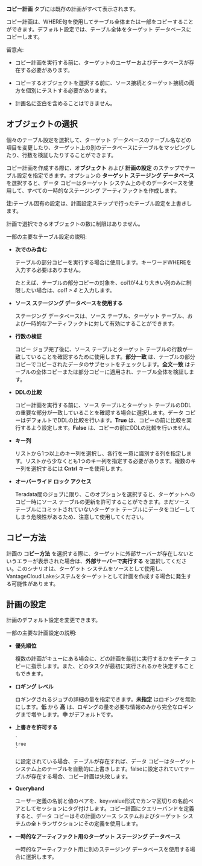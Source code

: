 **コピー計画** タブには既存の計画がすべて表示されます。

コピー計画は、WHERE句を使用してテーブル全体または一部をコピーすることができます。デフォルト設定では、テーブル全体をターゲット データベースにコピーします。

留意点:

-   コピー計画を実行する前に、ターゲットのユーザーおよびデータベースが存在する必要があります。


-   コピーするオブジェクトを選択する前に、ソース接続とターゲット接続の両方を個別にテストする必要があります。


-   計画名に空白を含めることはできません。


## オブジェクトの選択


個々のテーブル設定を選択して、ターゲット データベースのテーブル名などの項目を変更したり、ターゲット上の別のデータベースにテーブルをマッピングしたり、行数を検証したりすることができます。

コピー計画を作成する際に、**オブジェクト** および **計画の設定** のステップでテーブル設定を指定できます。オプションの **ターゲット ステージング データベース** を選択すると、データ コピーはターゲット システム上のそのデータベースを使用して、すべての一時的なステージング アーティファクトを作成します。

**注**:テーブル固有の設定は、計画設定ステップで行ったテーブル設定を上書きします。

計画で選択できるオブジェクトの数に制限はありません。

一部の主要なテーブル設定の説明:

-   **次でのみ含む**

    テーブルの部分コピーを実行する場合に使用します。キーワードWHEREを入力する必要はありません。

    たとえば、テーブルの部分コピーの対象を、col1が4より大きい列のみに制限したい場合は、*col1 > 4* と入力します。


-   **ソース ステージング データベースを使用する**

    ステージング データベースは、ソース テーブル、ターゲット テーブル、および一時的なアーティファクトに対して有効にすることができます。


-   **行数の検証**

    コピー ジョブ完了後に、ソース テーブルとターゲット テーブルの行数が一致していることを確認するために使用します。**部分一致** は、テーブルの部分コピーでコピーされたデータのサブセットをチェックします。**全文一致** はテーブルの全体コピーまたは部分コピーに適用され、テーブル全体を検証します。


-   **DDLの比較**

    コピー計画を実行する前に、ソース テーブルとターゲット テーブルのDDLの重要な部分が一致していることを確認する場合に選択します。データ コピーはデフォルトでDDLの比較を行います。**True** は、コピーの前に比較を実行するよう設定します。**False** は、コピーの前にDDLの比較を行いません。


-   **キー列**

    リストから1つ以上のキー列を選択し、各行を一意に識別する列を指定します。リストから少なくとも1つのキー列を指定する必要があります。複数のキー列を選択するには **Cntrl** キーを使用します。


-   **オーバーライド ロック アクセス**

    Teradata間のジョブに限り、このオプションを選択すると、ターゲットへのコピー時にソース テーブルの更新を許可することができます。まだソース テーブルにコミットされていないターゲット テーブルにデータをコピーしてしまう危険性があるため、注意して使用してください。


## コピー方法


計画の **コピー方法** を選択する際に、ターゲットに外部サーバーが存在しないというエラーが表示された場合は、**外部サーバーで実行する** を選択してください。このシナリオは、ターゲット システムをソースとして使用し、VantageCloud Lakeシステムをターゲットとして計画を作成する場合に発生する可能性があります。

## 計画の設定


計画のデフォルト設定を変更できます。

一部の主要な計画設定の説明:

-   **優先順位**

    複数の計画がキューにある場合に、どの計画を最初に実行するかをデータ コピーに指示します。また、どのタスクが最初に実行されるかを決定することもできます。


-   **ロギング レベル**

    ロギングされるジョブの詳細の量を指定できます。**未指定** はロギングを無効にします。**低** から **高** は、ロギングの量を必要な情報のみから完全なロギングまで増やします。**中** がデフォルトです。


-   **上書きを許可する**

 
        `
        true
        `
      に設定されている場合、テーブルが存在すれば、データ コピーはターゲット システム上のテーブルを自動的に上書きします。falseに設定されていてテーブルが存在する場合、コピー計画は失敗します。


-   **Queryband**

    ユーザー定義の名前と値のペアを、key=value形式でカンマ区切りの名前ペアとしてセッションにタグ付けします。コピー計画にクエリーバンドを定義すると、データ コピーはその計画のソース システムおよびターゲット システムの全トランザクションにその定義を使用します。


-   **一時的なアーティファクト用のターゲット ステージング データベース**

    一時的なアーティファクト用に別のステージング データベースを使用する場合に選択します。



